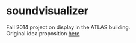 soundvisualizer
===============
Fall 2014 project on display in the ATLAS building. <br>
Original idea proposition [here](https://github.com/dawsonbotsford/project_proposal)
